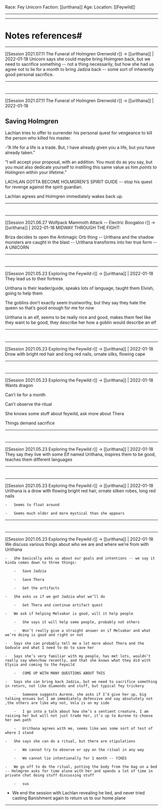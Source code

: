 Race: Fey Unicorn
Faction: [[urithana]]
Age:
Location: [[Feywild]]



---
---
# Notes references#
---

[[Session 2021.07.11 The Funeral of Holmgren Grenwold r]] -> [[urithana]] | 2022-01-18
Unicorn says she could maybe bring Holmgren back, but we need to sacrifice something -- not a thing necessarily, but how she had us agree not to lie for a month to bring Jadzia back -- some sort of inherently good personal sacrifice.

---


#
---

[[Session 2021.07.11 The Funeral of Holmgren Grenwold r]] -> [[urithana]] | 2022-01-18
## Saving Holmgren

Lachlan tries to offer to surrender his personal quest for vengeance to kill the person who killed his master.

-”A life for a life is a trade. But, I have already given you a life, but you have already taken.”

“I will accept your proposal, with an addition. You must do as you say, but you must also dedicate yourself to instilling this same value as him *points to Holmgren* within your lifetime.”

LACHLAN GOTTA BECOME HOLMGREN’S SPIRIT GUIDE -- stop his quest for revenge against the spirit guardian.

  

Lachlan agrees and Holmgren immediately wakes back up.

---


#
---

[[Session 2021.06.27 Wolfpack Mammoth Attack -- Electric Boogaloo r]] -> [[urithana]] | 2022-01-18
MIDWAY THROUGH THE FIGHT:

Briza decides to open the Antimagic Orb thing -- Urithana and the shadow monsters are caught in the blast -- Urithana transforms into her true form -- A UNICORN

---


#
---

[[Session 2021.05.23 Exploring the Feywild r]] -> [[urithana]] | 2022-01-18
They lead us to their fortress

Urithana is their leader/guide, speaks lots of language, taught them Elvish, going to help them

  

The goblins don’t exactly seem trustworthy, but they say they hate the queen so that’s good enough for me for now

  

Urithana is an elf, seems to be really nice and good, makes them feel like they want to be good, they describe her how a goblin would describe an elf

---


#
---

[[Session 2021.05.23 Exploring the Feywild r]] -> [[urithana]] | 2022-01-18
Drow with bright red hair and long red nails, ornate silks, flowing cape

---


#
---

[[Session 2021.05.23 Exploring the Feywild r]] -> [[urithana]] | 2022-01-18
Wants dragon

Can’t lie for a month

Can’t observe the ritual

She knows some stuff about feywild, ask more about Thera

Things demand sacrifice

---


#
---

[[Session 2021.05.23 Exploring the Feywild r]] -> [[urithana]] | 2022-01-18
They say they live with some Elf named Urithana, inspires them to be good, teaches them different languages

---


#
---

[[Session 2021.05.23 Exploring the Feywild r]] -> [[urithana]] | 2022-01-18
Urithana is a drow with flowing bright red hair, ornate silken robes, long red nails
        
    -   Seems to float around
        
    -   Seems much older and more mystical than she appears

---


#
---

[[Session 2021.05.23 Exploring the Feywild r]] -> [[urithana]] | 2022-01-18
We discuss various things about who we are and where we’re from with Urithana
    
    -   She basically asks us about our goals and intentions -- we say it kinda comes down to three things:
        
        -   Save Jadzia
            
        -   Save Thera
            
        -   Get the artifacts
            
    -   She asks us if we get Jadzia what we’ll do
        
        -   Get Thera and continue artifact quest
            
    -   We ask if helping Melvakar is good, will it help people
        
        -   She says it will help some people, probably not others
            
        -   Won’t really give a straight answer on if Melvakar and what we’re doing is good and right or not
            
    -   Says she can probably tell me a lot more about Thera and the Godvale and what I need to do to save her
        
    -   Says she’s very familiar with my people, has met lots, wouldn’t really say when/how recently, and that she knows what they did with Elysia and coming to the Feywild
        
        -   COME UP WITH MANY QUESTIONS ABOUT THIS
            
    -   Says she can bring back Jadzia, but we need to sacrifice something in return, not like diamonds and stuff, but typical fey trickery
        
        -   Someone suggests Aurene, she asks if I’d give her up, big talking ensues but I am immediately defensive and say absolutely not ,the others are like why not, Vola is on my side
            
        -   I go into a talk about how she’s a sentient creature, I am raising her but will not just trade her, it’s up to Aurene to choose her own path
            
        -   Urithana agrees with me, seems like was some sort of test of where I stand
            
    -   She says she can do a ritual, but there are stipulations
        
        -   We cannot try to observe or spy on the ritual in any way
            
        -   We cannot lie intentionally for 1 month -- YIKES
            
    -   We go off to do the ritual, putting the body from the bag on a bed -- Holmgren asks for time alone with her and spends a lot of time in private chat doing stuff discussing stuff
        
        -   sus
            
-   We end the session with Lachlan revealing he lied, and never tried casting Banishment again to return us to our home plane

---
